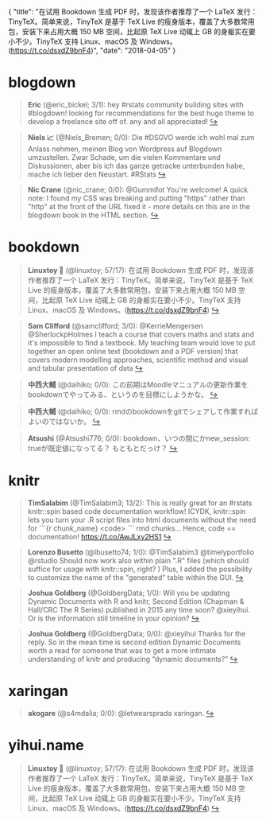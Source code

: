 {
  "title": "在试用 Bookdown 生成 PDF 时，发现该作者推荐了一个 LaTeX 发行：TinyTeX。简单来说，TinyTeX 是基于 TeX Live 的瘦身版本，覆盖了大多数常用包，安装下来占用大概 150 MB 空间，比起原 TeX Live 动辄上 GB 的身躯实在要小不少。TinyTeX 支持 Linux、macOS 及 Windows。(https://t.co/dsxdZ9bnF4)",
  "date": "2018-04-05"
}

# blogdown

> **Eric** (@eric_bickel; 3/1): hey #rstats community building sites with #blogdown! looking for recommendations for the best hugo theme to develop a freelance site off of. any and all appreciated!  [&#8618;](https://twitter.com/xieyihui/status/981349982711304193)

<!-- -->


> **Niels  📈** (@Niels_Bremen; 0/0): Die #DSGVO werde ich wohl mal zum Anlass nehmen, meinen Blog von Wordpress auf Blogdown umzustellen. Zwar Schade, um die vielen Kommentare und Diskussionen, aber bis ich das ganze getracke unterbunden habe, mache ich lieber den Neustart. #RStats  [&#8618;](https://twitter.com/xieyihui/status/981641384447893504)

<!-- -->


> **Nic Crane** (@nic_crane; 0/0): @Gummifot You're welcome! A quick note: I found my CSS was breaking and putting "https" rather than "http" at the front of the URL fixed it - more details on this are in the blogdown book in the HTML section.  [&#8618;](https://twitter.com/xieyihui/status/981398109182885888)

<!-- -->


# bookdown

> **Linuxtoy 🐧** (@linuxtoy; 57/17): 在试用 Bookdown 生成 PDF 时，发现该作者推荐了一个 LaTeX 发行：TinyTeX。简单来说，TinyTeX 是基于 TeX Live 的瘦身版本，覆盖了大多数常用包，安装下来占用大概 150 MB 空间，比起原 TeX Live 动辄上 GB 的身躯实在要小不少。TinyTeX 支持 Linux、macOS 及 Windows。(https://t.co/dsxdZ9bnF4)  [&#8618;](https://twitter.com/xieyihui/status/981401056843370497)

<!-- -->


> **Sam Clifford** (@samclifford; 3/0): @KerrieMengersen @SherlockpHolmes I teach a course that covers maths and stats and it's impossible to find a textbook. My teaching team would love to put together an open online text (bookdown and a PDF version) that covers modern modelling approaches, scientific method and visual and tabular presentation of data  [&#8618;](https://twitter.com/xieyihui/status/981517631231422464)

<!-- -->


> **中西大輔** (@daihiko; 0/0): この前期はMoodleマニュアルの更新作業をbookdownでやってみる、というのを目標にしようかな。  [&#8618;](https://twitter.com/xieyihui/status/981702170373312512)

<!-- -->


> **中西大輔** (@daihiko; 0/0): rmdのbookdownをgitでシェアして作業すればよいのではないか。  [&#8618;](https://twitter.com/xieyihui/status/981494509866336256)

<!-- -->


> **Atsushi** (@Atsushi776; 0/0): bookdown、いつの間にかnew_session: trueが既定値になってる？ もともとだっけ？  [&#8618;](https://twitter.com/xieyihui/status/981366073986568192)

<!-- -->


# knitr

> **TimSalabim** (@TimSalabim3; 13/2): This is really great for an #rstats knitr::spin based code documentation workflow! ICYDK, knitr::spin lets you turn your .R script files into html documents without the need for \`\`\`{r chunk_name} &lt;code&gt; \`\`\` rmd chunks... Hence, code == documentation! https://t.co/AwJLxy2HS1  [&#8618;](https://twitter.com/xieyihui/status/981464165847109632)

<!-- -->


> **Lorenzo Busetto** (@lbusetto74; 1/0): @TimSalabim3 @timelyportfolio @rstudio Should now work also within plain ".R" files (which should suffice for usage with knitr::spin, right? ) Plus, I added the possibility to customize the name of the "generated" table within the GUI.  [&#8618;](https://twitter.com/xieyihui/status/981448528445788160)

<!-- -->


> **Joshua Goldberg** (@GoldbergData; 1/0): Will you be updating Dynamic Documents with R and knitr, Second Edition (Chapman &amp; Hall/CRC The R Series) published in 2015 any time soon? @xieyihui. Or is the information still timeline in your opinion?  [&#8618;](https://twitter.com/xieyihui/status/981383269882191872)

<!-- -->


> **Joshua Goldberg** (@GoldbergData; 0/0): @xieyihui Thanks for the reply. So in the mean time is second edition Dynamic Documents worth a read for someone that was to get a more intimate understanding of knitr and producing “dynamic documents?”  [&#8618;](https://twitter.com/xieyihui/status/981545427232264193)

<!-- -->


# xaringan

> **akogare** (@s4mdalia; 0/0): @letwearsprada xaringan.  [&#8618;](https://twitter.com/xieyihui/status/981359155591213057)

<!-- -->


# yihui.name

> **Linuxtoy 🐧** (@linuxtoy; 57/17): 在试用 Bookdown 生成 PDF 时，发现该作者推荐了一个 LaTeX 发行：TinyTeX。简单来说，TinyTeX 是基于 TeX Live 的瘦身版本，覆盖了大多数常用包，安装下来占用大概 150 MB 空间，比起原 TeX Live 动辄上 GB 的身躯实在要小不少。TinyTeX 支持 Linux、macOS 及 Windows。(https://t.co/dsxdZ9bnF4)  [&#8618;](https://twitter.com/xieyihui/status/981401056843370497)

<!-- -->


